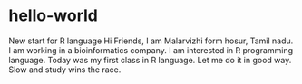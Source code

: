 # hello-world
New start for R language
Hi Friends,
I am Malarvizhi form hosur, Tamil nadu. I am working in a bioinformatics company. I am interested in R programming language.
Today was my first class in R language. Let me do it in good way. 
Slow and study wins the race.
